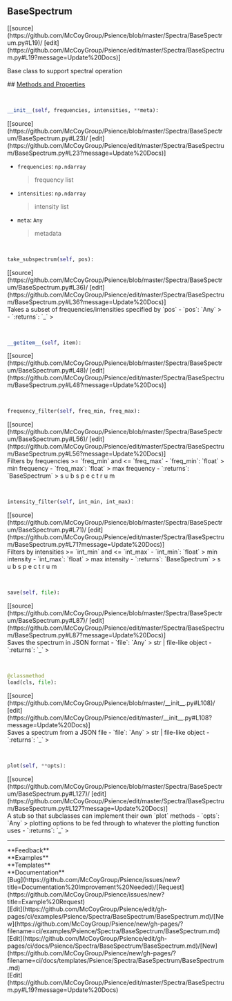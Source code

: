 ## <a id="Psience.Spectra.BaseSpectrum.BaseSpectrum">BaseSpectrum</a> 

<div class="docs-source-link" markdown="1">
[[source](https://github.com/McCoyGroup/Psience/blob/master/Spectra/BaseSpectrum.py#L19)/
[edit](https://github.com/McCoyGroup/Psience/edit/master/Spectra/BaseSpectrum.py#L19?message=Update%20Docs)]
</div>

Base class to support spectral operation







<div class="collapsible-section">
 <div class="collapsible-section collapsible-section-header" markdown="1">
## <a class="collapse-link" data-toggle="collapse" href="#methods" markdown="1"> Methods and Properties</a> <a class="float-right" data-toggle="collapse" href="#methods"><i class="fa fa-chevron-down"></i></a>
 </div>
 <div class="collapsible-section collapsible-section-body collapse show" id="methods" markdown="1">
 
<a id="Psience.Spectra.BaseSpectrum.BaseSpectrum.__init__" class="docs-object-method">&nbsp;</a> 
```python
__init__(self, frequencies, intensities, **meta): 
```
<div class="docs-source-link" markdown="1">
[[source](https://github.com/McCoyGroup/Psience/blob/master/Spectra/BaseSpectrum/BaseSpectrum.py#L23)/
[edit](https://github.com/McCoyGroup/Psience/edit/master/Spectra/BaseSpectrum/BaseSpectrum.py#L23?message=Update%20Docs)]
</div>

  - `frequencies`: `np.ndarray`
    > frequency list
  - `intensities`: `np.ndarray`
    > intensity list
  - `meta`: `Any`
    > metadata


<a id="Psience.Spectra.BaseSpectrum.BaseSpectrum.take_subspectrum" class="docs-object-method">&nbsp;</a> 
```python
take_subspectrum(self, pos): 
```
<div class="docs-source-link" markdown="1">
[[source](https://github.com/McCoyGroup/Psience/blob/master/Spectra/BaseSpectrum/BaseSpectrum.py#L36)/
[edit](https://github.com/McCoyGroup/Psience/edit/master/Spectra/BaseSpectrum/BaseSpectrum.py#L36?message=Update%20Docs)]
</div>
Takes a subset of frequencies/intensities specified by `pos`
  - `pos`: `Any`
    > 
  - `:returns`: `_`
    >


<a id="Psience.Spectra.BaseSpectrum.BaseSpectrum.__getitem__" class="docs-object-method">&nbsp;</a> 
```python
__getitem__(self, item): 
```
<div class="docs-source-link" markdown="1">
[[source](https://github.com/McCoyGroup/Psience/blob/master/Spectra/BaseSpectrum/BaseSpectrum.py#L48)/
[edit](https://github.com/McCoyGroup/Psience/edit/master/Spectra/BaseSpectrum/BaseSpectrum.py#L48?message=Update%20Docs)]
</div>


<a id="Psience.Spectra.BaseSpectrum.BaseSpectrum.frequency_filter" class="docs-object-method">&nbsp;</a> 
```python
frequency_filter(self, freq_min, freq_max): 
```
<div class="docs-source-link" markdown="1">
[[source](https://github.com/McCoyGroup/Psience/blob/master/Spectra/BaseSpectrum/BaseSpectrum.py#L56)/
[edit](https://github.com/McCoyGroup/Psience/edit/master/Spectra/BaseSpectrum/BaseSpectrum.py#L56?message=Update%20Docs)]
</div>
Filters by frequencies >= `freq_min` and <= `freq_max`
  - `freq_min`: `float`
    > min frequency
  - `freq_max`: `float`
    > max frequency
  - `:returns`: `BaseSpectrum`
    > s
u
b
s
p
e
c
t
r
u
m


<a id="Psience.Spectra.BaseSpectrum.BaseSpectrum.intensity_filter" class="docs-object-method">&nbsp;</a> 
```python
intensity_filter(self, int_min, int_max): 
```
<div class="docs-source-link" markdown="1">
[[source](https://github.com/McCoyGroup/Psience/blob/master/Spectra/BaseSpectrum/BaseSpectrum.py#L71)/
[edit](https://github.com/McCoyGroup/Psience/edit/master/Spectra/BaseSpectrum/BaseSpectrum.py#L71?message=Update%20Docs)]
</div>
Filters by intensities >= `int_min` and <= `int_max`
  - `int_min`: `float`
    > min intensity
  - `int_max`: `float`
    > max intensity
  - `:returns`: `BaseSpectrum`
    > s
u
b
s
p
e
c
t
r
u
m


<a id="Psience.Spectra.BaseSpectrum.BaseSpectrum.save" class="docs-object-method">&nbsp;</a> 
```python
save(self, file): 
```
<div class="docs-source-link" markdown="1">
[[source](https://github.com/McCoyGroup/Psience/blob/master/Spectra/BaseSpectrum/BaseSpectrum.py#L87)/
[edit](https://github.com/McCoyGroup/Psience/edit/master/Spectra/BaseSpectrum/BaseSpectrum.py#L87?message=Update%20Docs)]
</div>
Saves the spectrum in JSON format
  - `file`: `Any`
    > str | file-like object
  - `:returns`: `_`
    >


<a id="Psience.Spectra.BaseSpectrum.BaseSpectrum.load" class="docs-object-method">&nbsp;</a> 
```python
@classmethod
load(cls, file): 
```
<div class="docs-source-link" markdown="1">
[[source](https://github.com/McCoyGroup/Psience/blob/master/__init__.py#L108)/
[edit](https://github.com/McCoyGroup/Psience/edit/master/__init__.py#L108?message=Update%20Docs)]
</div>
Saves a spectrum from a JSON file
  - `file`: `Any`
    > str | file-like object
  - `:returns`: `_`
    >


<a id="Psience.Spectra.BaseSpectrum.BaseSpectrum.plot" class="docs-object-method">&nbsp;</a> 
```python
plot(self, **opts): 
```
<div class="docs-source-link" markdown="1">
[[source](https://github.com/McCoyGroup/Psience/blob/master/Spectra/BaseSpectrum/BaseSpectrum.py#L127)/
[edit](https://github.com/McCoyGroup/Psience/edit/master/Spectra/BaseSpectrum/BaseSpectrum.py#L127?message=Update%20Docs)]
</div>
A stub so that subclasses can implement their own `plot` methods
  - `opts`: `Any`
    > plotting options to be fed through to whatever the plotting function uses
  - `:returns`: `_`
    >
 </div>
</div>












---


<div markdown="1" class="text-secondary">
<div class="container">
  <div class="row">
   <div class="col" markdown="1">
**Feedback**   
</div>
   <div class="col" markdown="1">
**Examples**   
</div>
   <div class="col" markdown="1">
**Templates**   
</div>
   <div class="col" markdown="1">
**Documentation**   
</div>
   <div class="col" markdown="1">
   
</div>
   <div class="col" markdown="1">
   
</div>
   <div class="col" markdown="1">
   
</div>
</div>
  <div class="row">
   <div class="col" markdown="1">
[Bug](https://github.com/McCoyGroup/Psience/issues/new?title=Documentation%20Improvement%20Needed)/[Request](https://github.com/McCoyGroup/Psience/issues/new?title=Example%20Request)   
</div>
   <div class="col" markdown="1">
[Edit](https://github.com/McCoyGroup/Psience/edit/gh-pages/ci/examples/Psience/Spectra/BaseSpectrum/BaseSpectrum.md)/[New](https://github.com/McCoyGroup/Psience/new/gh-pages/?filename=ci/examples/Psience/Spectra/BaseSpectrum/BaseSpectrum.md)   
</div>
   <div class="col" markdown="1">
[Edit](https://github.com/McCoyGroup/Psience/edit/gh-pages/ci/docs/Psience/Spectra/BaseSpectrum/BaseSpectrum.md)/[New](https://github.com/McCoyGroup/Psience/new/gh-pages/?filename=ci/docs/templates/Psience/Spectra/BaseSpectrum/BaseSpectrum.md)   
</div>
   <div class="col" markdown="1">
[Edit](https://github.com/McCoyGroup/Psience/edit/master/Spectra/BaseSpectrum.py#L19?message=Update%20Docs)   
</div>
   <div class="col" markdown="1">
   
</div>
   <div class="col" markdown="1">
   
</div>
   <div class="col" markdown="1">
   
</div>
</div>
</div>
</div>